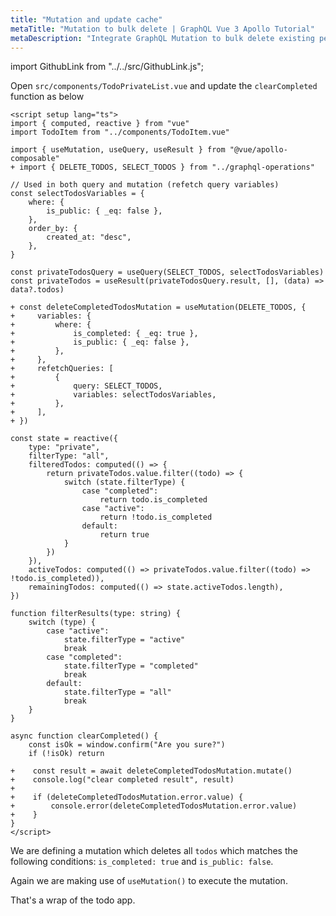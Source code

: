 ```yaml
---
title: "Mutation and update cache"
metaTitle: "Mutation to bulk delete | GraphQL Vue 3 Apollo Tutorial"
metaDescription: "Integrate GraphQL Mutation to bulk delete existing personal todos. Update local cache after mutation using readQuery and writeQuery."
---
```


import GithubLink from "../../src/GithubLink.js";

Open `src/components/TodoPrivateList.vue` and update the `clearCompleted` function as below

<GithubLink link="https://github.com/hasura/learn-graphql/blob/master/tutorials/frontend/vue3-apollo/app-final/src/components/TodoPrivateList.vue" text="src/components/TodoPrivateList.vue" />

```vue
<script setup lang="ts">
import { computed, reactive } from "vue"
import TodoItem from "../components/TodoItem.vue"

import { useMutation, useQuery, useResult } from "@vue/apollo-composable"
+ import { DELETE_TODOS, SELECT_TODOS } from "../graphql-operations"

// Used in both query and mutation (refetch query variables)
const selectTodosVariables = {
    where: {
        is_public: { _eq: false },
    },
    order_by: {
        created_at: "desc",
    },
}

const privateTodosQuery = useQuery(SELECT_TODOS, selectTodosVariables)
const privateTodos = useResult(privateTodosQuery.result, [], (data) => data?.todos)

+ const deleteCompletedTodosMutation = useMutation(DELETE_TODOS, {
+     variables: {
+         where: {
+             is_completed: { _eq: true },
+             is_public: { _eq: false },
+         },
+     },
+     refetchQueries: [
+         {
+             query: SELECT_TODOS,
+             variables: selectTodosVariables,
+         },
+     ],
+ })

const state = reactive({
    type: "private",
    filterType: "all",
    filteredTodos: computed(() => {
        return privateTodos.value.filter((todo) => {
            switch (state.filterType) {
                case "completed":
                    return todo.is_completed
                case "active":
                    return !todo.is_completed
                default:
                    return true
            }
        })
    }),
    activeTodos: computed(() => privateTodos.value.filter((todo) => !todo.is_completed)),
    remainingTodos: computed(() => state.activeTodos.length),
})

function filterResults(type: string) {
    switch (type) {
        case "active":
            state.filterType = "active"
            break
        case "completed":
            state.filterType = "completed"
            break
        default:
            state.filterType = "all"
            break
    }
}

async function clearCompleted() {
    const isOk = window.confirm("Are you sure?")
    if (!isOk) return

+    const result = await deleteCompletedTodosMutation.mutate()
+    console.log("clear completed result", result)
+
+    if (deleteCompletedTodosMutation.error.value) {
+        console.error(deleteCompletedTodosMutation.error.value)
+    }
}
</script>
```

We are defining a mutation which deletes all `todos` which matches the following conditions: `is_completed: true` and `is_public: false`.

Again we are making use of `useMutation()` to execute the mutation.

That's a wrap of the todo app.
